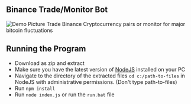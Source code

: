 ## Binance Trade/Monitor Bot
![Demo Picture](https://raw.githubusercontent.com/guo-alan/Trade-Bot/master/demo.png)
Trade Binance Cryptocurrency pairs or monitor for major bitcoin fluctuations
## Running the Program
- Download as zip and extract
- Make sure you have the latest version of [NodeJS](https://nodejs.org/en/) installed on your PC
- Navigate to the directory of the extracted files `cd c:/path-to-files` in NodeJS with administrative permissions. (Don't type path-to-files)
- Run `npm install`
- Run `node index.js` or run the `run.bat` file
